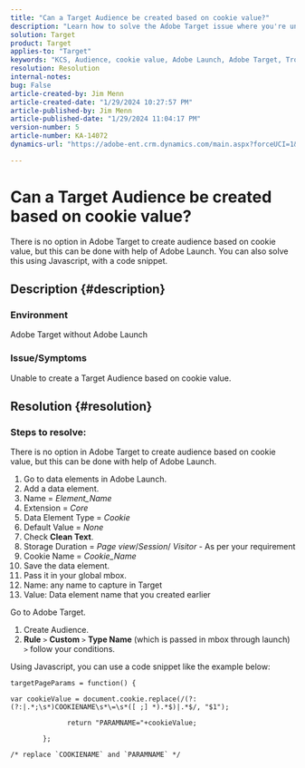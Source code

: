 ```yaml
---
title: "Can a Target Audience be created based on cookie value?"
description: "Learn how to solve the Adobe Target issue where you're unable to create a Target Audience based on cookie value."
solution: Target
product: Target
applies-to: "Target"
keywords: "KCS, Audience, cookie value, Adobe Launch, Adobe Target, Troubleshooting, "
resolution: Resolution
internal-notes: 
bug: False
article-created-by: Jim Menn
article-created-date: "1/29/2024 10:27:57 PM"
article-published-by: Jim Menn
article-published-date: "1/29/2024 11:04:17 PM"
version-number: 5
article-number: KA-14072
dynamics-url: "https://adobe-ent.crm.dynamics.com/main.aspx?forceUCI=1&pagetype=entityrecord&etn=knowledgearticle&id=cf6109a6-f5be-ee11-9079-6045bd006268"

---
```

# Can a Target Audience be created based on cookie value?


There is no option in Adobe Target to create audience based on cookie value, but this can be done with help of Adobe Launch. You can also solve this using Javascript, with a code snippet.

## Description {#description}




### Environment



Adobe Target without Adobe Launch



### Issue/Symptoms



Unable to create a Target Audience based on cookie value.


## Resolution {#resolution}




### Steps to resolve:

There is no option in Adobe Target to create audience based on cookie value, but this can be done with help of Adobe Launch.

1. Go to data elements in Adobe Launch.
2. Add a data element.
3. Name = *Element_Name*
4. Extension = *Core*
5. Data Element Type = *Cookie*
6. Default Value = *None*
7. Check <b>Clean Text</b>.
8. Storage Duration = *Page view*/*Session*/ *Visitor* - As per your requirement
9. Cookie Name = *Cookie_Name*
10. Save the data element.
11. Pass it in your global mbox.
12. Name: any name to capture in Target
13. Value: Data element name that you created earlier


Go to Adobe Target.

1. Create Audience.
2. <b>Rule</b> `>`  <b>Custom</b> `>`  <b>Type Name</b> (which is passed in mbox through launch) `>`  follow your conditions.




Using Javascript, you can use a code snippet like the example below:


```
targetPageParams = function() {

var cookieValue = document.cookie.replace(/(?:(?:|.*;\s*)COOKIENAME\s*\=\s*([ ;] *).*$)|.*$/, "$1");

              return "PARAMNAME="+cookieValue;

        };

/* replace `COOKIENAME` and `PARAMNAME` */
```


